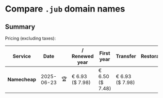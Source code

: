 # Compare `.jub` domain names

## Summary

Pricing (excluding taxes):

| Service | Date |  | / Renewed year | First year | Transfer | Restoration |
|--|--|--|--|--|--|--|
| **Namecheap** | 2025-06-23 | 🏆 | € 6.93<br>($ 7.98) | € 6.50<br>($ 7.48) | € 6.93<br>($ 7.98) |  |
